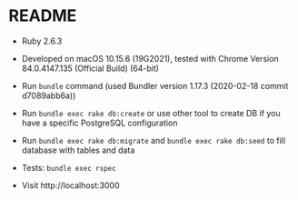 # README

* Ruby 2.6.3

* Developed on macOS 10.15.6 (19G2021), tested with Chrome Version 84.0.4147.135 (Official Build) (64-bit)

* Run `bundle` command (used Bundler version 1.17.3 (2020-02-18 commit d7089abb6a))

* Run `bundle exec rake db:create` or use other tool to create DB if you have a specific PostgreSQL configuration

* Run `bundle exec rake db:migrate` and `bundle exec rake db:seed` to fill database with tables and data

* Tests: `bundle exec rspec`

* Visit http://localhost:3000
